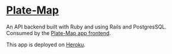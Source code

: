 [Plate-Map](https://plate-map-app.herokuapp.com/)
======

An API backend built with Ruby and using Rails and PostgresSQL. Consumed by the [Plate-Map app frontend](https://github.com/mstone89/plate-map-frontend).

This app is deployed on [Heroku](https://plate-map-app.herokuapp.com/).
